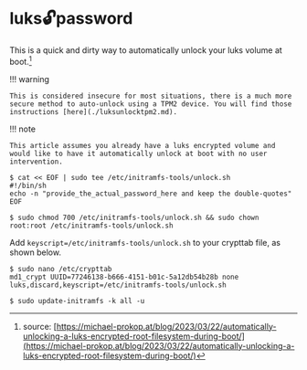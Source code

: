 # luks:unlock:password

This is a quick and dirty way to automatically unlock your luks volume at boot.[^1]
[^1]: source: [https://michael-prokop.at/blog/2023/03/22/automatically-unlocking-a-luks-encrypted-root-filesystem-during-boot/](https://michael-prokop.at/blog/2023/03/22/automatically-unlocking-a-luks-encrypted-root-filesystem-during-boot/)

!!! warning

    This is considered insecure for most situations, there is a much more secure method to auto-unlock using a TPM2 device. You will find those instructions [here](./luksunlocktpm2.md).

!!! note

    This article assumes you already have a luks encrypted volume and would like to have it automatically unlock at boot with no user intervention.

``` shell title="create unlock script"
$ cat << EOF | sudo tee /etc/initramfs-tools/unlock.sh
#!/bin/sh
echo -n "provide_the_actual_password_here and keep the double-quotes"
EOF
```

``` shell title="secure access to the password"
$ sudo chmod 700 /etc/initramfs-tools/unlock.sh && sudo chown root:root /etc/initramfs-tools/unlock.sh
```

Add ```keyscript=/etc/initramfs-tools/unlock.sh``` to your crypttab file, as shown below.

```shell title="add the script to the crypttab file"
$ sudo nano /etc/crypttab
md1_crypt UUID=77246138-b666-4151-b01c-5a12db54b28b none luks,discard,keyscript=/etc/initramfs-tools/unlock.sh
```

```shell title="update your initramfs"
$ sudo update-initramfs -k all -u
```
